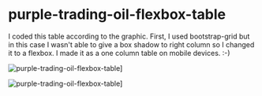 # purple-trading-oil-flexbox-table

I coded this table according to the graphic. First, I used bootstrap-grid but in this case I wasn't able to give a box shadow to right column so I changed it to a flexbox. I made it as a one column table on mobile devices. :-)

![purple-trading-oil-flexbox-table](https://i.ibb.co/JyxyTFX/Sn-mek-obrazovky-z-2023-03-13-08-58-15.png)]


![purple-trading-oil-flexbox-table](https://i.ibb.co/K7kngMc/Sn-mek-obrazovky-z-2023-03-30-11-19-47.png)]
